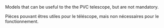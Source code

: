 Models that can be useful to the the PVC telescope, but are not mandatory.

Pièces pouvant êtres utiles pour le téléscope, mais non nécessaires pour le fonctionnement.
